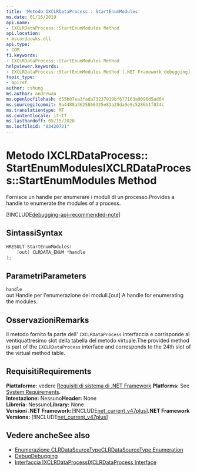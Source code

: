 ```yaml
---
title: 'Metodo IXCLRDataProcess:: StartEnumModules'
ms.date: 01/16/2019
api.name:
- IXCLRDataProcess::StartEnumModules Method
api.location:
- mscordacwks.dll
api.type:
- COM
f1.keywords:
- IXCLRDataProcess::StartEnumModules Method
helpviewer.keywords:
- IXCLRDataProcess::StartEnumModules Method [.NET Framework debugging]
topic_type:
- apiref
author: cshung
ms.author: andrewau
ms.openlocfilehash: d55b07ea3fada73237919bf677163a9096d5ad04
ms.sourcegitcommit: 9a4488a3625866335e83a20da5e9c5286b1f034c
ms.translationtype: MT
ms.contentlocale: it-IT
ms.lasthandoff: 05/15/2020
ms.locfileid: "83420721"
---
```

# <a name="ixclrdataprocessstartenummodules-method"></a><span data-ttu-id="65f50-102">Metodo IXCLRDataProcess:: StartEnumModules</span><span class="sxs-lookup"><span data-stu-id="65f50-102">IXCLRDataProcess::StartEnumModules Method</span></span>

<span data-ttu-id="65f50-103">Fornisce un handle per enumerare i moduli di un processo.</span><span class="sxs-lookup"><span data-stu-id="65f50-103">Provides a handle to enumerate the modules of a process.</span></span>

[!INCLUDE[debugging-api-recommended-note](../../../../includes/debugging-api-recommended-note.md)]

## <a name="syntax"></a><span data-ttu-id="65f50-104">Sintassi</span><span class="sxs-lookup"><span data-stu-id="65f50-104">Syntax</span></span>

```cpp
HRESULT StartEnumModules(
    [out] CLRDATA_ENUM *handle
);
```

## <a name="parameters"></a><span data-ttu-id="65f50-105">Parametri</span><span class="sxs-lookup"><span data-stu-id="65f50-105">Parameters</span></span>

`handle`\
<span data-ttu-id="65f50-106">out Handle per l'enumerazione dei moduli.</span><span class="sxs-lookup"><span data-stu-id="65f50-106">[out] A handle for enumerating the modules.</span></span>

## <a name="remarks"></a><span data-ttu-id="65f50-107">Osservazioni</span><span class="sxs-lookup"><span data-stu-id="65f50-107">Remarks</span></span>

<span data-ttu-id="65f50-108">Il metodo fornito fa parte dell' `IXCLRDataProcess` interfaccia e corrisponde al ventiquattresimo slot della tabella del metodo virtuale.</span><span class="sxs-lookup"><span data-stu-id="65f50-108">The provided method is part of the `IXCLRDataProcess` interface and corresponds to the 24th slot of the virtual method table.</span></span>

## <a name="requirements"></a><span data-ttu-id="65f50-109">Requisiti</span><span class="sxs-lookup"><span data-stu-id="65f50-109">Requirements</span></span>

<span data-ttu-id="65f50-110">**Piattaforme:** vedere [Requisiti di sistema di .NET Framework](../../get-started/system-requirements.md).</span><span class="sxs-lookup"><span data-stu-id="65f50-110">**Platforms:** See [System Requirements](../../get-started/system-requirements.md).</span></span>  
<span data-ttu-id="65f50-111">**Intestazione:** Nessuno</span><span class="sxs-lookup"><span data-stu-id="65f50-111">**Header:** None</span></span>  
<span data-ttu-id="65f50-112">**Libreria:** Nessuno</span><span class="sxs-lookup"><span data-stu-id="65f50-112">**Library:** None</span></span>  
<span data-ttu-id="65f50-113">**Versioni .NET Framework:**[!INCLUDE[net_current_v47plus](../../../../includes/net-current-v47plus.md)]</span><span class="sxs-lookup"><span data-stu-id="65f50-113">**.NET Framework Versions:** [!INCLUDE[net_current_v47plus](../../../../includes/net-current-v47plus.md)]</span></span>  

## <a name="see-also"></a><span data-ttu-id="65f50-114">Vedere anche</span><span class="sxs-lookup"><span data-stu-id="65f50-114">See also</span></span>

- [<span data-ttu-id="65f50-115">Enumerazione CLRDataSourceType</span><span class="sxs-lookup"><span data-stu-id="65f50-115">CLRDataSourceType Enumeration</span></span>](clrdatasourcetype-enumeration.md)
- [<span data-ttu-id="65f50-116">Debug</span><span class="sxs-lookup"><span data-stu-id="65f50-116">Debugging</span></span>](index.md)
- [<span data-ttu-id="65f50-117">Interfaccia IXCLRDataProcess</span><span class="sxs-lookup"><span data-stu-id="65f50-117">IXCLRDataProcess Interface</span></span>](ixclrdataprocess-interface.md)
